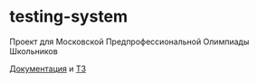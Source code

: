 # testing-system
Проект для Московской Предпрофессиональной Олимпиады Школьников

[Документация](https://github.com/Djivs/testing-system/blob/master/%D0%B4%D0%BE%D0%BA%D1%83%D0%BC%D0%B5%D0%BD%D1%82%D0%B0%D1%86%D0%B8%D1%8F.docx) и [ТЗ](https://www.dropbox.com/s/x5b0kd84uvvnbfr/%D0%97%D0%B0%D0%BA%D0%BB.%D1%8D%D1%82%D0%B0%D0%BF_1%20%D1%82%D1%83%D1%80_%D0%BF%D1%80.%20%D1%87._%D0%9F%D1%80%D0%BE%D1%84%D0%B8%D0%BB%D1%8C%20%D0%98%D0%A2_%D0%9A%D0%9E%D0%9C%D0%90%D0%9D%D0%94%D0%9D%D0%AB%D0%99%20%D0%9A%D0%95%D0%99%D0%A1%20%E2%84%966_%D0%9D%D0%98%D0%A3%20%D0%9C%D0%98%D0%AD%D0%A2.pdf?dl=0)

